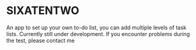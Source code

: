 # SIXATENTWO
An app to set up your own to-do list, you can add multiple levels of task lists. Currently still under development. If you encounter problems during the test, please contact me
